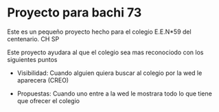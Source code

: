 # Proyecto para bachi 73

Este es un pequeño proyecto hecho para el colegio E.E.N*59 del centenario. CH SP

Este proyecto ayudara al que el colegio sea mas reconociodo con los siguientes puntos

- Visibilidad: Cuando alguien quiera buscar al colegio por la wed le aparecera (CREO) 

- Propuestas: Cuando uno entre a la wed le mostrara todo lo que tiene que ofrecer el colegio
